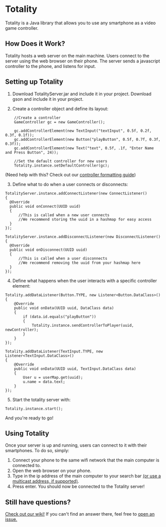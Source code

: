 # Totality
Totality is a Java library that allows you to use any smartphone as a video game controller.

## How Does it Work?
Totality hosts a web server on the main machine. Users connect to the server using the web browser on their phone. The server sends a javascript controller to the phone, and listens for input.

## Setting up Totality
1. Download TotalityServer.jar and include it in your project. Download gson and include it in your project.

2. Create a controller object and define its layout:
```
    //Create a controller
    GameController gc = new GameController();

    gc.addControllerElement(new TextInput("textInput", 0.5f, 0.2f, 0.3f, 0.1f));
    gc.addControllerElement(new Button("playButton", 0.5f, 0.7f, 0.3f, 0.3f));
    gc.addControllerElement(new Text("text", 0.5f, .1f, "Enter Name and Press Button", 24));
  
    //Set the default controller for new users
    Totality.instance.setDefaultController(gc);
```
(Need help with this? Check out our [controller formatting guide](https://github.com/tommy1019/Totality/wiki/Controller-Formatting-Guide))

3. Define what to do when a user connects or disconnects:
```
TotalityServer.instance.addConnectListener(new ConnectListener()
{
  @Override
  public void onConnect(UUID uuid)
  {
      //This is called when a new user connects
      //We recommend storing the uuid in a hashmap for easy access
  }
});

TotalityServer.instance.addDisconnectListener(new DisconnectListener()
{
  @Override
  public void onDisconnect(UUID uuid)
  {
      //This is called when a user disconnects
      //We recommend removing the uuid from your hashmap here
  }
});
```

4. Define what happens when the user interacts with a specific controller element:
```
Totality.addDataListener(Button.TYPE, new Listener<Button.DataClass>()
{
	@Override
	public void onData(UUID uuid, DataClass data)
	{
		if (data.id.equals("playButton"))
		{
			Totality.instance.sendControllerToPlayer(uuid, newController);
		}
	}
});

Totality.addDataListener(TextInput.TYPE, new Listener<TextInput.DataClass>()
{
    @Override
    public void onData(UUID uuid, TextInput.DataClass data)
	{
		User u = userMap.get(uuid);
		u.name = data.text;
	}
});
```

5. Start the totality server with:
```
Totality.instance.start();
```

And you're ready to go!

## Using Totality
Once your server is up and running, users can connect to it with their smartphones. To do so, simply:
1. Connect your phone to the same wifi network that the main computer is connected to.
2. Open the web browser on your phone.
3. Type in the ip address of the main computer to your search bar [(or use a multicast address, if supported)](https://github.com/tommy1019/Totality/wiki/Multicast-DNS).
4. Press enter. You should now be connected to the Totality server!

## Still have questions?
[Check out our wiki!](https://github.com/tommy1019/Totality/wiki)
If you can't find an answer there, feel free to [open an issue.](https://github.com/tommy1019/Totality/issues)
